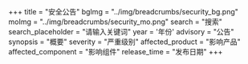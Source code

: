 +++
title = "安全公告"
bgImg = "../img/breadcrumbs/security_bg.png"
moImg = "../img/breadcrumbs/security_mo.png"
search = "搜索"
search_placeholder = "请输入关键词"
year = '年份'
advisory = "公告"
synopsis = "概要"
severity = "严重级别"
affected_product = "影响产品"
affected_component = "影响组件"
release_time = "发布日期"
+++
